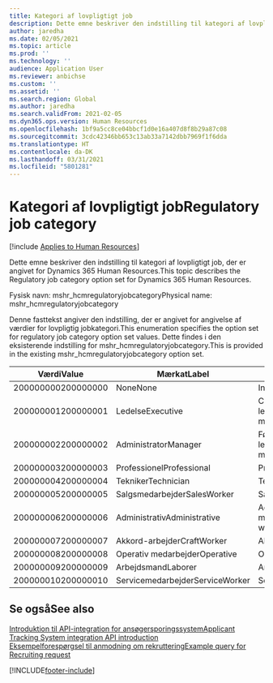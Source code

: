 ```yaml
---
title: Kategori af lovpligtigt job
description: Dette emne beskriver den indstilling til kategori af lovpligtigt job, der er angivet for Dynamics 365 Human Resources.
author: jaredha
ms.date: 02/05/2021
ms.topic: article
ms.prod: ''
ms.technology: ''
audience: Application User
ms.reviewer: anbichse
ms.custom: ''
ms.assetid: ''
ms.search.region: Global
ms.author: jaredha
ms.search.validFrom: 2021-02-05
ms.dyn365.ops.version: Human Resources
ms.openlocfilehash: 1bf9a5cc8ce04bbcf1d0e16a407d8f8b29a87c08
ms.sourcegitcommit: 3cdc42346bb653c13ab33a7142dbb7969f1f6dda
ms.translationtype: HT
ms.contentlocale: da-DK
ms.lasthandoff: 03/31/2021
ms.locfileid: "5801281"
---
```

# <a name="regulatory-job-category"></a><span data-ttu-id="0df39-103">Kategori af lovpligtigt job</span><span class="sxs-lookup"><span data-stu-id="0df39-103">Regulatory job category</span></span>

[!include [Applies to Human Resources](../includes/applies-to-hr.md)]

<span data-ttu-id="0df39-104">Dette emne beskriver den indstilling til kategori af lovpligtigt job, der er angivet for Dynamics 365 Human Resources.</span><span class="sxs-lookup"><span data-stu-id="0df39-104">This topic describes the Regulatory job category option set for Dynamics 365 Human Resources.</span></span>

<span data-ttu-id="0df39-105">Fysisk navn: mshr_hcmregulatoryjobcategory</span><span class="sxs-lookup"><span data-stu-id="0df39-105">Physical name: mshr_hcmregulatoryjobcategory</span></span>

<span data-ttu-id="0df39-106">Denne fasttekst angiver den indstilling, der er angivet for angivelse af værdier for lovpligtig jobkategori.</span><span class="sxs-lookup"><span data-stu-id="0df39-106">This enumeration specifies the option set for regulatory job category option set values.</span></span> <span data-ttu-id="0df39-107">Dette findes i den eksisterende indstilling for mshr_hcmregulatoryjobcategory.</span><span class="sxs-lookup"><span data-stu-id="0df39-107">This is provided in the existing mshr_hcmregulatoryjobcategory option set.</span></span>

| <span data-ttu-id="0df39-108">Værdi</span><span class="sxs-lookup"><span data-stu-id="0df39-108">Value</span></span> | <span data-ttu-id="0df39-109">Mærkat</span><span class="sxs-lookup"><span data-stu-id="0df39-109">Label</span></span> | <span data-ttu-id="0df39-110">Beskrivelse</span><span class="sxs-lookup"><span data-stu-id="0df39-110">Description</span></span> |
| --- | --- | --- |
| <span data-ttu-id="0df39-111">200000000</span><span class="sxs-lookup"><span data-stu-id="0df39-111">200000000</span></span> | <span data-ttu-id="0df39-112">None</span><span class="sxs-lookup"><span data-stu-id="0df39-112">None</span></span> | <span data-ttu-id="0df39-113">Ingen.</span><span class="sxs-lookup"><span data-stu-id="0df39-113">None.</span></span> |
| <span data-ttu-id="0df39-114">200000001</span><span class="sxs-lookup"><span data-stu-id="0df39-114">200000001</span></span> | <span data-ttu-id="0df39-115">Ledelse</span><span class="sxs-lookup"><span data-stu-id="0df39-115">Executive</span></span> | <span data-ttu-id="0df39-116">Chefer/overordnede medarbejdere og ledere.</span><span class="sxs-lookup"><span data-stu-id="0df39-116">Executive/Senior level officials and managers.</span></span> |
| <span data-ttu-id="0df39-117">200000002</span><span class="sxs-lookup"><span data-stu-id="0df39-117">200000002</span></span> | <span data-ttu-id="0df39-118">Administrator</span><span class="sxs-lookup"><span data-stu-id="0df39-118">Manager</span></span> | <span data-ttu-id="0df39-119">Første/mellemste niveau og ledere.</span><span class="sxs-lookup"><span data-stu-id="0df39-119">First/Mid level officials and managers.</span></span> |
| <span data-ttu-id="0df39-120">200000003</span><span class="sxs-lookup"><span data-stu-id="0df39-120">200000003</span></span> | <span data-ttu-id="0df39-121">Professionel</span><span class="sxs-lookup"><span data-stu-id="0df39-121">Professional</span></span> | <span data-ttu-id="0df39-122">Professionelle.</span><span class="sxs-lookup"><span data-stu-id="0df39-122">Professionals.</span></span> |
| <span data-ttu-id="0df39-123">200000004</span><span class="sxs-lookup"><span data-stu-id="0df39-123">200000004</span></span> | <span data-ttu-id="0df39-124">Tekniker</span><span class="sxs-lookup"><span data-stu-id="0df39-124">Technician</span></span> | <span data-ttu-id="0df39-125">Teknikere.</span><span class="sxs-lookup"><span data-stu-id="0df39-125">Technicians.</span></span> |
| <span data-ttu-id="0df39-126">200000005</span><span class="sxs-lookup"><span data-stu-id="0df39-126">200000005</span></span> | <span data-ttu-id="0df39-127">Salgsmedarbejder</span><span class="sxs-lookup"><span data-stu-id="0df39-127">SalesWorker</span></span> | <span data-ttu-id="0df39-128">Salgsmedarbejdere.</span><span class="sxs-lookup"><span data-stu-id="0df39-128">Sales workers.</span></span> |
| <span data-ttu-id="0df39-129">200000006</span><span class="sxs-lookup"><span data-stu-id="0df39-129">200000006</span></span> | <span data-ttu-id="0df39-130">Administrativ</span><span class="sxs-lookup"><span data-stu-id="0df39-130">Administrative</span></span> | <span data-ttu-id="0df39-131">Administrative medarbejdere.</span><span class="sxs-lookup"><span data-stu-id="0df39-131">Administrative support workers.</span></span> |
| <span data-ttu-id="0df39-132">200000007</span><span class="sxs-lookup"><span data-stu-id="0df39-132">200000007</span></span> | <span data-ttu-id="0df39-133">Akkord-arbejder</span><span class="sxs-lookup"><span data-stu-id="0df39-133">CraftWorker</span></span> | <span data-ttu-id="0df39-134">Akkord-arbejdere.</span><span class="sxs-lookup"><span data-stu-id="0df39-134">Craft workers.</span></span> |
| <span data-ttu-id="0df39-135">200000008</span><span class="sxs-lookup"><span data-stu-id="0df39-135">200000008</span></span> | <span data-ttu-id="0df39-136">Operativ medarbejder</span><span class="sxs-lookup"><span data-stu-id="0df39-136">Operative</span></span> | <span data-ttu-id="0df39-137">Operative medarbejdere.</span><span class="sxs-lookup"><span data-stu-id="0df39-137">Operatives.</span></span> |
| <span data-ttu-id="0df39-138">200000009</span><span class="sxs-lookup"><span data-stu-id="0df39-138">200000009</span></span> | <span data-ttu-id="0df39-139">Arbejdsmand</span><span class="sxs-lookup"><span data-stu-id="0df39-139">Laborer</span></span> | <span data-ttu-id="0df39-140">Arbejdsmænd/hjælpere.</span><span class="sxs-lookup"><span data-stu-id="0df39-140">Laborers/Helpers.</span></span> |
| <span data-ttu-id="0df39-141">200000010</span><span class="sxs-lookup"><span data-stu-id="0df39-141">200000010</span></span> | <span data-ttu-id="0df39-142">Servicemedarbejder</span><span class="sxs-lookup"><span data-stu-id="0df39-142">ServiceWorker</span></span> | <span data-ttu-id="0df39-143">Servicemedarbejdere.</span><span class="sxs-lookup"><span data-stu-id="0df39-143">Service workers.</span></span> |

## <a name="see-also"></a><span data-ttu-id="0df39-144">Se også</span><span class="sxs-lookup"><span data-stu-id="0df39-144">See also</span></span>

[<span data-ttu-id="0df39-145">Introduktion til API-integration for ansøgersporingssystem</span><span class="sxs-lookup"><span data-stu-id="0df39-145">Applicant Tracking System integration API introduction</span></span>](hr-admin-integration-ats-api-introduction.md)<br>
[<span data-ttu-id="0df39-146">Eksempelforespørgsel til anmodning om rekruttering</span><span class="sxs-lookup"><span data-stu-id="0df39-146">Example query for Recruiting request</span></span>](hr-admin-integration-ats-api-recruiting-request-example-query.md)


[!INCLUDE[footer-include](../includes/footer-banner.md)]